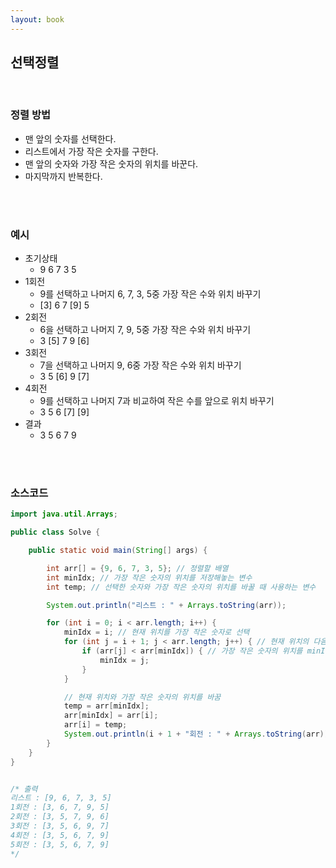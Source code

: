 ```yaml
---
layout: book
---
```


선택정렬
---

<br>

### 정렬 방법
 
 - 맨 앞의 숫자를 선택한다.
 - 리스트에서 가장 작은 숫자를 구한다.
 - 맨 앞의 숫자와 가장 작은 숫자의 위치를 바꾼다.
 - 마지막까지 반복한다.

<br><br>

### 예시

- 초기상태
  - 9 6 7 3 5
- 1회전
  - 9를 선택하고 나머지 6, 7, 3, 5중 가장 작은 수와 위치 바꾸기
  - [3] 6 7 [9] 5
- 2회전
  - 6을 선택하고 나머지 7, 9, 5중 가장 작은 수와 위치 바꾸기
  - 3 [5] 7 9 [6]
- 3회전
  - 7을 선택하고 나머지 9, 6중 가장 작은 수와 위치 바꾸기
  - 3 5 [6] 9 [7]
- 4회전
  - 9를 선택하고 나머지 7과 비교하여 작은 수를 앞으로 위치 바꾸기
  - 3 5 6 [7] [9]
- 결과
  - 3 5 6 7 9
 

<br><br>

### 소스코드

```java
import java.util.Arrays;

public class Solve {

    public static void main(String[] args) {

        int arr[] = {9, 6, 7, 3, 5}; // 정렬할 배열
        int minIdx; // 가장 작은 숫자의 위치를 저장해놓는 변수
        int temp; // 선택한 숫자와 가장 작은 숫자의 위치를 바꿀 때 사용하는 변수

        System.out.println("리스트 : " + Arrays.toString(arr));

        for (int i = 0; i < arr.length; i++) {
            minIdx = i; // 현재 위치를 가장 작은 숫자로 선택
            for (int j = i + 1; j < arr.length; j++) { // 현재 위치의 다음 숫자부터 배열의 끝까지 반복
                if (arr[j] < arr[minIdx]) { // 가장 작은 숫자의 위치를 minIdx에 저장
                    minIdx = j;
                }
            }

            // 현재 위치와 가장 작은 숫자의 위치를 바꿈
            temp = arr[minIdx];
            arr[minIdx] = arr[i];
            arr[i] = temp;
            System.out.println(i + 1 + "회전 : " + Arrays.toString(arr));
        }
    }
}


/* 출력
리스트 : [9, 6, 7, 3, 5]
1회전 : [3, 6, 7, 9, 5]
2회전 : [3, 5, 7, 9, 6]
3회전 : [3, 5, 6, 9, 7]
4회전 : [3, 5, 6, 7, 9]
5회전 : [3, 5, 6, 7, 9]
*/
```
